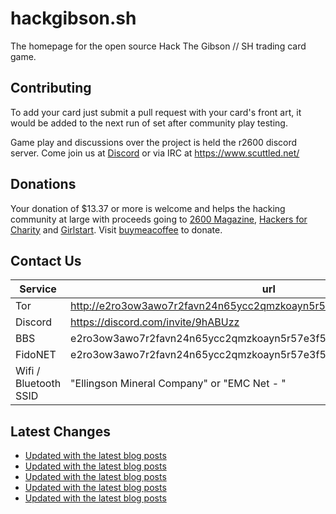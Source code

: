 # hackgibson.sh
The homepage for the open source Hack The Gibson // SH trading card game.


## Contributing

To add your card just submit a pull request with your card's front art, it would be added to the next run of set after community play testing.

Game play and discussions over the project is held the r2600 discord server. Come join us at [Discord](https://discord.com/invite/9hABUzz) or via IRC at https://www.scuttled.net/


## Donations

Your donation of $13.37 or more is welcome and helps the hacking community at large with proceeds going to [2600 Magazine](https://2600.com/), [Hackers for Charity](https://hackersforcharity.org) and [Girlstart](https://girlstart.org).  Visit [buymeacoffee](https://www.buymeacoffee.com/hackgibson.sh) to donate.


## Contact Us

Service | url
-|-
Tor | http://e2ro3ow3awo7r2favn24n65ycc2qmzkoayn5r57e3f56nvjwdcgg32ad.onion
Discord | https://discord.com/invite/9hABUzz
BBS | e2ro3ow3awo7r2favn24n65ycc2qmzkoayn5r57e3f56nvjwdcgg32ad.onion:23
FidoNET | e2ro3ow3awo7r2favn24n65ycc2qmzkoayn5r57e3f56nvjwdcgg32ad.onion:24554
Wifi / Bluetooth SSID | "Ellingson Mineral Company" or "EMC Net - <fidonet address>"

## Latest Changes
<!-- BLOG-POST-LIST:START -->
- [Updated with the latest blog posts](https://github.com/DFW2600/hackgibson.sh/commit/60c66b8b9851a46ac4d5fac0d6e135539ce6ebd4)
- [Updated with the latest blog posts](https://github.com/DFW2600/hackgibson.sh/commit/15e92e9f3c1e22820b5250d2b828a9f9723df584)
- [Updated with the latest blog posts](https://github.com/DFW2600/hackgibson.sh/commit/c38464e12fe0a172c317ed19ea8481c3a8b124df)
- [Updated with the latest blog posts](https://github.com/DFW2600/hackgibson.sh/commit/baa45e435b815394a8caa3e9ade631ee243cb9bd)
- [Updated with the latest blog posts](https://github.com/DFW2600/hackgibson.sh/commit/975388f04861de0b56cc2b8c2cfba971fd2c570a)
<!-- BLOG-POST-LIST:END -->
